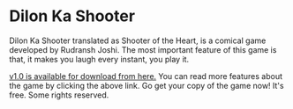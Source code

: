 # Dilon Ka Shooter
Dilon Ka Shooter translated as Shooter of the Heart, is a comical game developed by Rudransh Joshi. The most important feature of this game is that, it makes you laugh every instant, you play it.

<a href ="https://github.com/FireHead90544/DilonKaShooter/releases/tag/v1.0">v1.0 is available for download from here.</a>
You can read more features about the game by clicking the above link.
Go get your copy of the game now! It's free.
Some rights reserved. 
